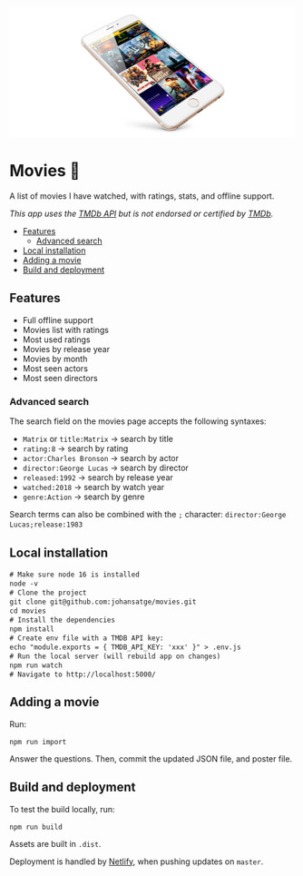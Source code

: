![movies](movies.png)

# Movies 🎥

A list of movies I have watched, with ratings, stats, and offline support.

_This app uses the [TMDb API](https://developers.themoviedb.org/) but is not endorsed or certified by [TMDb](https://www.themoviedb.org/)._

* [Features](#features)
  * [Advanced search](#advanced-search)
* [Local installation](#local-installation)
* [Adding a movie](#adding-a-movie)
* [Build and deployment](#build-and-deployment)

## Features

* Full offline support
* Movies list with ratings
* Most used ratings
* Movies by release year
* Movies by month
* Most seen actors
* Most seen directors

### Advanced search

The search field on the movies page accepts the following syntaxes:

* `Matrix` or `title:Matrix` → search by title
* `rating:8` → search by rating
* `actor:Charles Bronson` → search by actor
* `director:George Lucas` → search by director
* `released:1992` → search by release year
* `watched:2018` → search by watch year
* `genre:Action` → search by genre

Search terms can also be combined with the `;` character: `director:George Lucas;release:1983`

## Local installation

```shell
# Make sure node 16 is installed
node -v
# Clone the project
git clone git@github.com:johansatge/movies.git
cd movies
# Install the dependencies
npm install
# Create env file with a TMDB API key:
echo "module.exports = { TMDB_API_KEY: 'xxx' }" > .env.js
# Run the local server (will rebuild app on changes)
npm run watch
# Navigate to http://localhost:5000/
```

## Adding a movie

Run:

```shell
npm run import
```

Answer the questions. Then, commit the updated JSON file, and poster file.

## Build and deployment

To test the build locally, run:

```shell
npm run build
```

Assets are built in `.dist`.

Deployment is handled by [Netlify](https://www.netlify.com/), when pushing updates on `master`.
